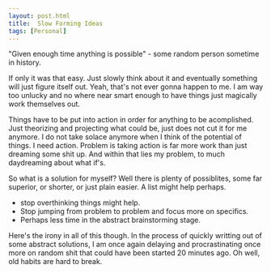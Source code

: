 ```yaml
---
layout: post.html
title:  Slow Forming Ideas
tags: [Personal]
---
```


"Given enough time anything is possible" - some random person sometime in
history.

If only it was that easy. Just slowly think about it and eventually something will just figure itself out. Yeah, that's not ever gonna happen to me. I am way too unlucky and no where near smart enough to have things just magically work themselves out.

Things have to be put into action in order for anything to be acomplished. Just theorizing and projecting what could be, just does not cut it for me anymore. I do not take solace anymore when I think of the potential of things. I need action. Problem is taking action is far more work than just dreaming some shit up. And within that lies my problem, to much daydreaming about what if's.

So what is a solution for myself? Well there is plenty of possiblites, some far superior, or shorter, or just plain easier. A list might help perhaps.

* stop overthinking things might help.
* Stop jumping from problem to problem and focus more on specifics. 
* Perhaps less time in the abstract brainstorming stage.

Here's the irony in all of this though. In the process of quickly writting out of some abstract solutions, I am once again delaying and procrastinating once more on random shit that could have been started 20 minutes ago. Oh well, old habits are hard to break.


